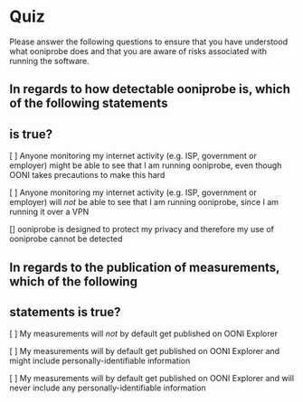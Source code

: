 # Quiz

Please answer the following questions to ensure that you have understood what
ooniprobe does and that you are aware of risks associated with running the
software.

## In regards to how detectable ooniprobe is, which of the following statements
## is true?

[ ] Anyone monitoring my internet activity (e.g. ISP, government or employer)
 might be able to see that I am running ooniprobe, even though OONI takes
 precautions to make this hard

[ ] Anyone monitoring my internet activity (e.g. ISP, government or employer)
will *not* be able to see that I am running ooniprobe, since I am running it
over a VPN

[] ooniprobe is designed to protect my privacy and therefore my use of ooniprobe
 cannot be detected


## In regards to the publication of measurements, which of the following
## statements is true?

[ ] My measurements will *not* by default get published on OONI Explorer

[ ] My measurements will by default get published on OONI Explorer and might
 include personally-identifiable information

[ ] My measurements will by default get published on OONI Explorer and will
 never include any personally-identifiable information